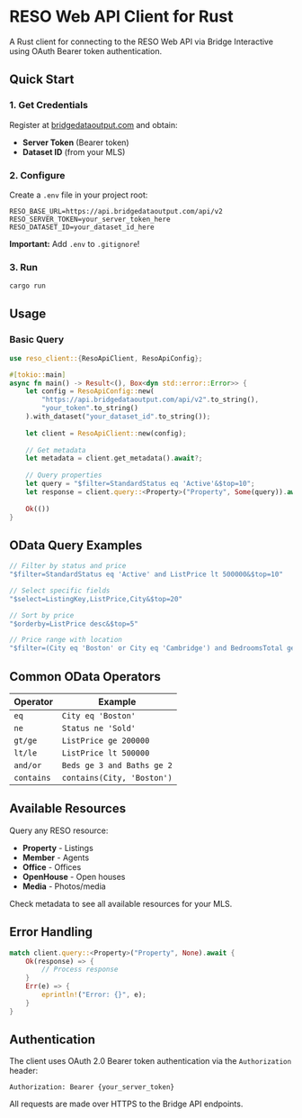# RESO Web API Client for Rust

A Rust client for connecting to the RESO Web API via Bridge Interactive using OAuth Bearer token authentication.

## Quick Start

### 1. Get Credentials

Register at [bridgedataoutput.com](https://bridgedataoutput.com) and obtain:
- **Server Token** (Bearer token)
- **Dataset ID** (from your MLS)

### 2. Configure

Create a `.env` file in your project root:

```env
RESO_BASE_URL=https://api.bridgedataoutput.com/api/v2
RESO_SERVER_TOKEN=your_server_token_here
RESO_DATASET_ID=your_dataset_id_here
```

**Important:** Add `.env` to `.gitignore`!

### 3. Run

```bash
cargo run
```

## Usage

### Basic Query

```rust
use reso_client::{ResoApiClient, ResoApiConfig};

#[tokio::main]
async fn main() -> Result<(), Box<dyn std::error::Error>> {
    let config = ResoApiConfig::new(
        "https://api.bridgedataoutput.com/api/v2".to_string(),
        "your_token".to_string()
    ).with_dataset("your_dataset_id".to_string());
    
    let client = ResoApiClient::new(config);
    
    // Get metadata
    let metadata = client.get_metadata().await?;
    
    // Query properties
    let query = "$filter=StandardStatus eq 'Active'&$top=10";
    let response = client.query::<Property>("Property", Some(query)).await?;
    
    Ok(())
}
```

## OData Query Examples

```rust
// Filter by status and price
"$filter=StandardStatus eq 'Active' and ListPrice lt 500000&$top=10"

// Select specific fields
"$select=ListingKey,ListPrice,City&$top=20"

// Sort by price
"$orderby=ListPrice desc&$top=5"

// Price range with location
"$filter=(City eq 'Boston' or City eq 'Cambridge') and BedroomsTotal ge 3"
```

## Common OData Operators

| Operator | Example |
|----------|---------|
| `eq` | `City eq 'Boston'` |
| `ne` | `Status ne 'Sold'` |
| `gt/ge` | `ListPrice ge 200000` |
| `lt/le` | `ListPrice lt 500000` |
| `and/or` | `Beds ge 3 and Baths ge 2` |
| `contains` | `contains(City, 'Boston')` |

## Available Resources

Query any RESO resource:
- **Property** - Listings
- **Member** - Agents
- **Office** - Offices
- **OpenHouse** - Open houses
- **Media** - Photos/media

Check metadata to see all available resources for your MLS.

## Error Handling

```rust
match client.query::<Property>("Property", None).await {
    Ok(response) => {
        // Process response
    }
    Err(e) => {
        eprintln!("Error: {}", e);
    }
}
```

## Authentication

The client uses OAuth 2.0 Bearer token authentication via the `Authorization` header:

```
Authorization: Bearer {your_server_token}
```

All requests are made over HTTPS to the Bridge API endpoints.

